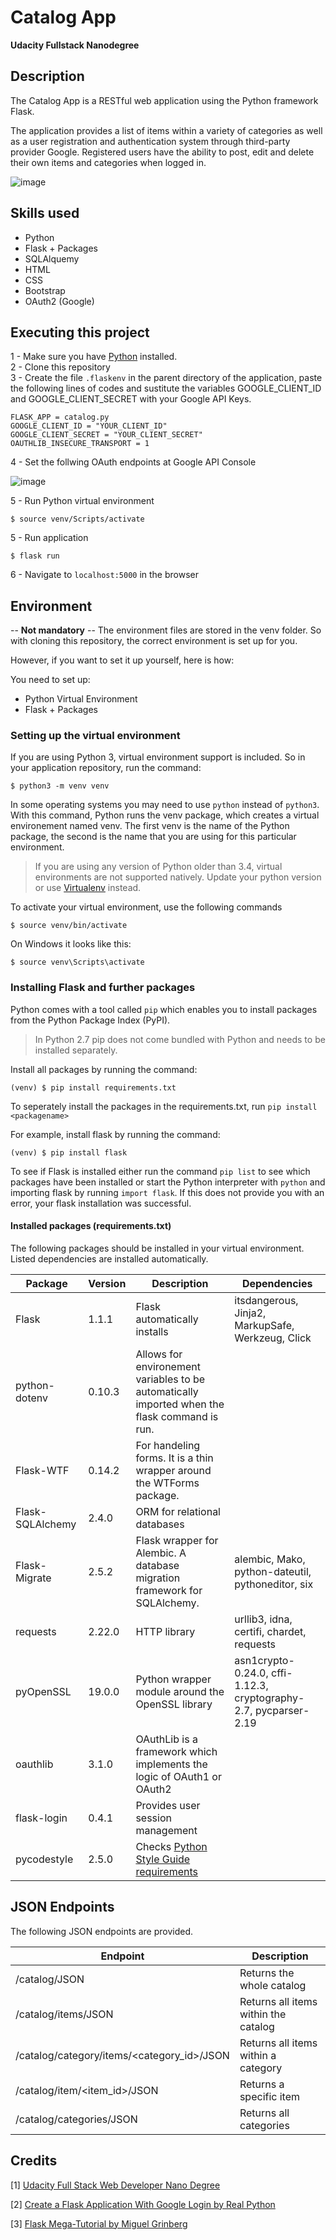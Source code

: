 # Catalog App 
**Udacity Fullstack Nanodegree**

## Description

The Catalog App is a RESTful web application using the Python framework Flask.

The application provides a list of items within a variety of categories as well as a user registration and authentication system through third-party provider Google. Registered users have the ability to post, edit and delete their own items and categories when logged in.

![image](https://user-images.githubusercontent.com/14871980/64073928-f5ad7800-cca4-11e9-89e6-d76020d08dc9.png)

## Skills used 

- Python 
- Flask + Packages
- SQLAlquemy 
- HTML 
- CSS
- Bootstrap 
- OAuth2 (Google)

## Executing this project 
1 - Make sure you have [Python](https://www.python.org/downloads/) installed.  
2 -  Clone this repository  
3 - Create the file `.flaskenv` in the parent directory of the
application, paste the following lines of codes and sustitute the variables GOOGLE_CLIENT_ID and GOOGLE_CLIENT_SECRET with your Google API Keys. 

```
FLASK_APP = catalog.py
GOOGLE_CLIENT_ID = "YOUR_CLIENT_ID"
GOOGLE_CLIENT_SECRET = "YOUR_CLIENT_SECRET"
OAUTHLIB_INSECURE_TRANSPORT = 1
```

4 - Set the follwing OAuth endpoints at Google API Console 

![image](https://user-images.githubusercontent.com/14871980/64129600-54feab80-cdbd-11e9-8c62-220950c5cff9.png)

5 - Run Python virtual environment 
```
$ source venv/Scripts/activate
```

5 - Run application  
```
$ flask run
```
6 - Navigate to `localhost:5000` in the browser


## Environment
-- **Not mandatory** --
The environment files are stored in the venv folder. So with cloning this repository, the correct environment is set up for you. 

However, if you want to set it up yourself, here is how:

You need to set up: 

- Python Virtual Environment 
- Flask + Packages


### Setting up the virtual environment 

If you are using Python 3, virtual environment support is included. So in your application repository, run the command: 
```
$ python3 -m venv venv
```
In some operating systems you may need to use `python` instead of `python3`. 
With this command, Python runs the venv package, which creates a virtual environement named venv. The first venv is the name of the Python package, the second is the name that you are using for this particular environment.  

> If you are using any version of Python older than 3.4, virtual environments are not supported natively. Update your python version or use [Virtualenv](https://virtualenv.pypa.io/en/latest/) instead.

To activate your virtual environment, use the following commands
```
$ source venv/bin/activate
```` 
On Windows it looks like this: 
```
$ source venv\Scripts\activate
```

### Installing Flask and further packages

Python comes with a tool called `pip` which enables you to install packages from the Python Package Index (PyPI). 
> In Python 2.7 pip does not come bundled with Python and needs to be installed separately.

Install all packages by running the command: 

```
(venv) $ pip install requirements.txt
```

To seperately install the packages in the requirements.txt, run `pip install <packagename>`

For example, install flask by running the command: 

```
(venv) $ pip install flask
```

To see if Flask is installed either run the command `pip list` to see which packages have been installed or start the Python interpreter with `python` and importing flask by running `import flask`. If this does not provide you with an error, your flask installation was successful. 

#### Installed packages (requirements.txt)
The following packages should be installed in your virtual environment. Listed dependencies are installed automatically.  

| Package              | Version | Description| Dependencies|
|----------------------|---------|-----------|--------------|
| Flask                | 1.1.1  |  Flask automatically installs | itsdangerous, Jinja2, MarkupSafe, Werkzeug, Click|
| python-dotenv        | 0.10.3 |  Allows for environement variables to be automatically imported when the flask command is run.| 
| Flask-WTF            | 0.14.2 | For handeling forms. It is a thin wrapper around the WTForms package.|
| Flask-SQLAlchemy     | 2.4.0  | ORM for relational databases
| Flask-Migrate        | 2.5.2 | Flask wrapper for Alembic. A database migration framework for SQLAlchemy. |  alembic, Mako, python-dateutil, pythoneditor, six |
| requests | 2.22.0  | HTTP library | urllib3, idna, certifi, chardet, requests |
| pyOpenSSL | 19.0.0 | Python wrapper module around the OpenSSL library | asn1crypto-0.24.0, cffi-1.12.3, cryptography-2.7, pycparser-2.19 |
| oauthlib | 3.1.0 | OAuthLib is a framework which implements the logic of OAuth1 or OAuth2 |
| flask-login | 0.4.1 | Provides user session management | 
| pycodestyle | 2.5.0 | Checks [Python Style Guide requirements](https://www.python.org/dev/peps/pep-0008/) 




## JSON Endpoints 
The following JSON endpoints are provided.

|Endpoint                                    |  Description                         |
|--------------------------------------------|--------------------------------------|
|/catalog/JSON                               | Returns the whole catalog
|/catalog/items/JSON                         | Returns all items within the catalog |
|/catalog/category/items/<category_id>/JSON  | Returns all items within a category  |
|/catalog/item/<item_id>/JSON                | Returns a specific item              |
|/catalog/categories/JSON                    | Returns all categories               |

## Credits 
[1] [Udacity Full Stack Web Developer Nano Degree](https://www.udacity.com/course/full-stack-web-developer-nanodegree--nd004)  

[2] [Create a Flask Application With Google Login by Real Python](https://realpython.com/flask-google-login/)  

[3] [Flask Mega-Tutorial by Miguel Grinberg](https://blog.miguelgrinberg.com/post/the-flask-mega-tutorial-part-i-hello-world)  
